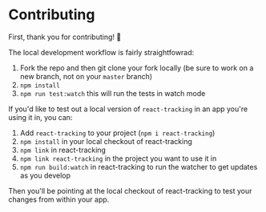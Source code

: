 # Contributing

First, thank you for contributing! 🎉

The local development workflow is fairly straightfowrad:

1. Fork the repo and then git clone your fork locally (be sure to work on a new branch, not on your `master` branch)
1. `npm install`
1. `npm run test:watch` this will run the tests in watch mode

If you'd like to test out a local version of `react-tracking` in an app you're using it in, you can:

1. Add `react-tracking` to your project (`npm i react-tracking`)
1. `npm install` in your local checkout of react-tracking
1. `npm link` in react-tracking
1. `npm link react-tracking` in the project you want to use it in
1. `npm run build:watch` in react-tracking to run the watcher to get updates as you develop

Then you'll be pointing at the local checkout of react-tracking to test your changes from within your app.
